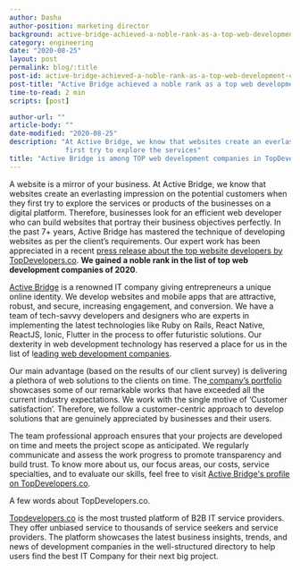 ```yaml
---
author: Dasha
author-position: marketing director
background: active-bridge-achieved-a-noble-rank-as-a-top-web-development-company-of-2020-back
category: engineering
date: "2020-08-25"
layout: post
permalink: blog/:title
post-id: active-bridge-achieved-a-noble-rank-as-a-top-web-development-company-of-2020
post-title: "Active Bridge achieved a noble rank as a top web development company of 2020"
time-to-read: 2 min
scripts: [post]

author-url: ""
article-body: ""
date-modified: "2020-08-25"
description: "At Active Bridge, we know that websites create an everlasting impression on the potential customers when they
              first try to explore the services"
title: "Active Bridge is among TOP web development companies in TopDevelopers.co annual ranking"
---
```


A website is a mirror of your business. At Active Bridge, we know that websites create an everlasting impression on the potential customers when they first try to explore the services or products of the businesses on a digital platform. Therefore, businesses look for an efficient web developer  who can build websites that portray their business objectives  perfectly. In the past 7+ years, Active Bridge has mastered the technique of developing websites as per the client’s requirements. Our expert work has been appreciated in a recent [press release about the top website developers by TopDevelopers.co](https://www.topdevelopers.co/press-releases/leading-web-development-companies-june-2020). **We gained a noble rank in the list of top web development companies of 2020**. 

[Active Bridge](/index) is a renowned IT company giving entrepreneurs a unique online identity. We develop websites and mobile apps that are attractive, robust, and secure, increasing engagement, and conversion. We have a team of tech-savvy developers and designers who are experts in implementing the latest technologies like Ruby on Rails, React Native, ReactJS, Ionic, Flutter in the process to offer futuristic solutions. Our dexterity in web development technology has reserved a place for us in the list of l[eading web development companies](https://www.topdevelopers.co/directory/web-development-companies).

Our main advantage (based on the results of our client survey) is delivering a plethora of web solutions to the clients on time. The[ company’s portfolio](/about/team) showcases some of our remarkable works that have exceeded all the current industry expectations. We work with the single motive of ‘Customer satisfaction’. Therefore, we follow a customer-centric approach to develop solutions that are genuinely appreciated by businesses and their users. 

The team professional approach ensures that your projects are developed on time and meets the project scope as anticipated. We regularly communicate and assess the work progress to promote transparency and build trust. To know more about us, our focus areas, our costs, service specialties, and to evaluate our skills, feel free to visit [Active Bridge's profile on TopDevelopers.co](https://www.topdevelopers.co/profile/active-bridge). 

A few words about TopDevelopers.co.

[Topdevelopers.co](https://www.topdevelopers.co/) is the most trusted platform of B2B IT service providers. They offer unbiased service to thousands of service seekers and service providers. The platform showcases the latest business insights, trends, and news of development companies in the well-structured directory to help users find the best IT Company for their next big project.
